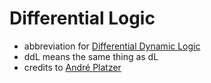Differential Logic
==================

- abbreviation for [Differential Dynamic Logic](pages/DifferentialDynamicLogic.md)
- ddL means the same thing as dL
- credits to [André Platzer](https://github.com/n-crespo/NASA-2023/blob/master/pages/AndréPlatzer.md)
